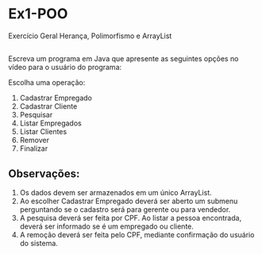 # Ex1-POO

Exercício Geral
Herança, Polimorfismo e ArrayList
##
Escreva um programa em Java que apresente as seguintes opções no vídeo para o usuário do
programa:

Escolha uma operação:
1. Cadastrar Empregado
2. Cadastrar Cliente
3. Pesquisar
4. Listar Empregados
5. Listar Clientes
6. Remover
7. Finalizar

## Observações:

1. Os dados devem ser armazenados em um único ArrayList.
2. Ao escolher Cadastrar Empregado deverá ser aberto um submenu
perguntando se o cadastro será para gerente ou para vendedor.
3. A pesquisa deverá ser feita por CPF. Ao listar a pessoa encontrada,
deverá ser informado se é um empregado ou cliente.
4. A remoção deverá ser feita pelo CPF, mediante confirmação do
usuário do sistema.

